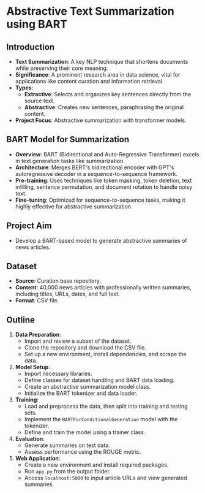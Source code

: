 # Abstractive Text Summarization using BART

## Introduction
- **Text Summarization**: A key NLP technique that shortens documents while preserving their core meaning.
- **Significance**: A prominent research area in data science, vital for applications like content curation and information retrieval.
- **Types**:
  - **Extractive**: Selects and organizes key sentences directly from the source text.
  - **Abstractive**: Creates new sentences, paraphrasing the original content.
- **Project Focus**: Abstractive summarization with transformer models.

## BART Model for Summarization
- **Overview**: BART (Bidirectional and Auto-Regressive Transformer) excels in text generation tasks like summarization.
- **Architecture**: Merges BERT's bidirectional encoder with GPT's autoregressive decoder in a sequence-to-sequence framework.
- **Pre-training**: Uses techniques like token masking, token deletion, text infilling, sentence permutation, and document rotation to handle noisy text.
- **Fine-tuning**: Optimized for sequence-to-sequence tasks, making it highly effective for abstractive summarization.

## Project Aim
- Develop a BART-based model to generate abstractive summaries of news articles.

## Dataset
- **Source**: Curation base repository.
- **Content**: 40,000 news articles with professionally written summaries, including titles, URLs, dates, and full text.
- **Format**: CSV file.

## Outline
1. **Data Preparation**:
   - Import and review a subset of the dataset.
   - Clone the repository and download the CSV file.
   - Set up a new environment, install dependencies, and scrape the data.
2. **Model Setup**:
   - Import necessary libraries.
   - Define classes for dataset handling and BART data loading.
   - Create an abstractive summarization model class.
   - Initialize the BART tokenizer and data loader.
3. **Training**:
   - Load and preprocess the data, then split into training and testing sets.
   - Implement the `BARTForConditionalGeneration` model with the tokenizer.
   - Define and train the model using a trainer class.
4. **Evaluation**:
   - Generate summaries on test data.
   - Assess performance using the ROUGE metric.
5. **Web Application**:
   - Create a new environment and install required packages.
   - Run `app.py` from the output folder.
   - Access `localhost:5000` to input article URLs and view generated summaries.
